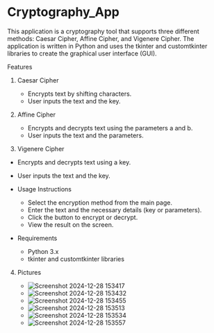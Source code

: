 # Cryptography_App
This application is a cryptography tool that supports three different methods: Caesar Cipher, Affine Cipher, and Vigenere Cipher. The application is written in Python and uses the tkinter and customtkinter libraries to create the graphical user interface (GUI).

Features
1. Caesar Cipher
   * Encrypts text by shifting characters.
   * User inputs the text and the key.

2. Affine Cipher
   * Encrypts and decrypts text using the parameters a and b.
   * User inputs the text and the parameters.

3. Vigenere Cipher
  * Encrypts and decrypts text using a key.
  * User inputs the text and the key.

* Usage Instructions
   * Select the encryption method from the main page.
   * Enter the text and the necessary details (key or parameters).
   * Click the button to encrypt or decrypt.
   * View the result on the screen.
   
* Requirements
   * Python 3.x
   * tkinter and customtkinter libraries

4. Pictures

   
   * ![Screenshot 2024-12-28 153417](https://github.com/user-attachments/assets/6dc63f0c-6331-477f-aa2a-50661f8ab89f)
   * ![Screenshot 2024-12-28 153432](https://github.com/user-attachments/assets/183cd3e5-9c8b-499f-91df-bc3bebf2a272)
   * ![Screenshot 2024-12-28 153455](https://github.com/user-attachments/assets/d413a1fb-d5e1-4437-922e-090dba010eed)
   * ![Screenshot 2024-12-28 153513](https://github.com/user-attachments/assets/522f934b-a40a-40f9-ae6a-d5fd57a3aa0f)
   * ![Screenshot 2024-12-28 153534](https://github.com/user-attachments/assets/aa462f54-9bf0-489f-a6df-20e3c5ce614d)
   * ![Screenshot 2024-12-28 153557](https://github.com/user-attachments/assets/902f7449-ce84-4cf9-bc11-b47ccd1cce25)





